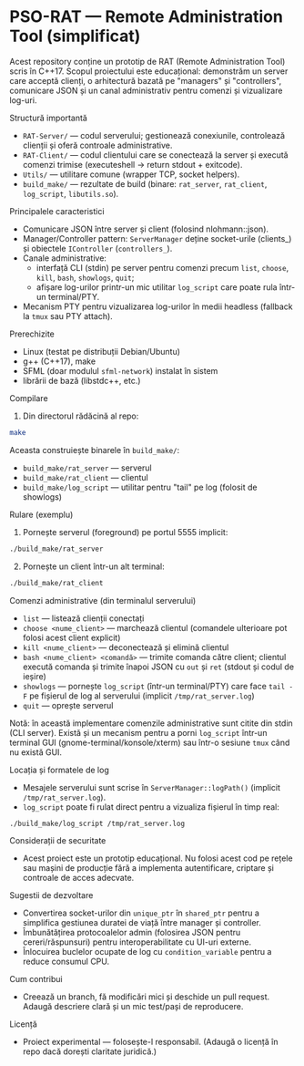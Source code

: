 # PSO-RAT — Remote Administration Tool (simplificat)

Acest repository conține un prototip de RAT (Remote Administration Tool) scris în C++17. Scopul proiectului este educațional: demonstrăm un server care acceptă clienți, o arhitectură bazată pe "managers" și "controllers", comunicare JSON și un canal administrativ pentru comenzi și vizualizare log-uri.

Structură importantă
- `RAT-Server/` — codul serverului; gestionează conexiunile, controlează clienții și oferă controale administrative.
- `RAT-Client/` — codul clientului care se conectează la server și execută comenzi trimise (executeshell → return stdout + exitcode).
- `Utils/` — utilitare comune (wrapper TCP, socket helpers).
- `build_make/` — rezultate de build (binare: `rat_server`, `rat_client`, `log_script`, `libutils.so`).

Principalele caracteristici
- Comunicare JSON între server și client (folosind nlohmann::json).
- Manager/Controller pattern: `ServerManager` deține socket-urile (clients_) și obiectele `IController` (`controllers_`).
- Canale administrative:
	- interfață CLI (stdin) pe server pentru comenzi precum `list`, `choose`, `kill`, `bash`, `showlogs`, `quit`;
	- afișare log-urilor printr-un mic utilitar `log_script` care poate rula într-un terminal/PTY.
- Mecanism PTY pentru vizualizarea log-urilor în medii headless (fallback la `tmux` sau PTY attach).

Prerechizite
- Linux (testat pe distribuții Debian/Ubuntu)
- g++ (C++17), make
- SFML (doar modulul `sfml-network`) instalat în sistem
- librării de bază (libstdc++, etc.)

Compilare
1. Din directorul rădăcină al repo:

```bash
make
```

Aceasta construiește binarele în `build_make/`:
- `build_make/rat_server` — serverul
- `build_make/rat_client` — clientul
- `build_make/log_script` — utilitar pentru "tail" pe log (folosit de showlogs)

Rulare (exemplu)
1. Pornește serverul (foreground) pe portul 5555 implicit:

```bash
./build_make/rat_server
```

2. Pornește un client într-un alt terminal:

```bash
./build_make/rat_client
```

Comenzi administrative (din terminalul serverului)
- `list` — listează clienții conectați
- `choose <nume_client>` — marchează clientul (comandele ulterioare pot folosi acest client explicit)
- `kill <nume_client>` — deconectează și elimină clientul
- `bash <nume_client> <comandă>` — trimite comanda către client; clientul execută comanda și trimite înapoi JSON cu `out` și `ret` (stdout și codul de ieșire)
- `showlogs` — pornește `log_script` (într-un terminal/PTY) care face `tail -F` pe fișierul de log al serverului (implicit `/tmp/rat_server.log`)
- `quit` — oprește serverul

Notă: în această implementare comenzile administrative sunt citite din stdin (CLI server). Există și un mecanism pentru a porni `log_script` într-un terminal GUI (gnome-terminal/konsole/xterm) sau într-o sesiune `tmux` când nu există GUI.

Locația și formatele de log
- Mesajele serverului sunt scrise în `ServerManager::logPath()` (implicit `/tmp/rat_server.log`).
- `log_script` poate fi rulat direct pentru a vizualiza fișierul în timp real:

```bash
./build_make/log_script /tmp/rat_server.log
```

Considerații de securitate
- Acest proiect este un prototip educațional. Nu folosi acest cod pe rețele sau mașini de producție fără a implementa autentificare, criptare și controale de acces adecvate.

Sugestii de dezvoltare
- Convertirea socket-urilor din `unique_ptr` în `shared_ptr` pentru a simplifica gestiunea duratei de viață între manager și controller.
- Îmbunătățirea protocoalelor admin (folosirea JSON pentru cereri/răspunsuri) pentru interoperabilitate cu UI-uri externe.
- Înlocuirea buclelor ocupate de log cu `condition_variable` pentru a reduce consumul CPU.

Cum contribui
- Creează un branch, fă modificări mici și deschide un pull request. Adaugă descriere clară și un mic test/pași de reproducere.

Licență
- Proiect experimental — folosește-l responsabil. (Adaugă o licență în repo dacă dorești claritate juridică.)

